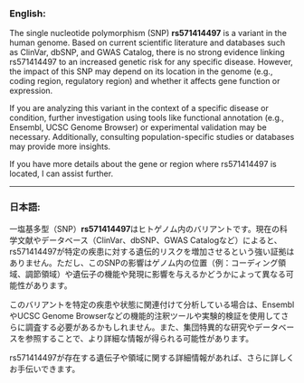 ### English:
The single nucleotide polymorphism (SNP) **rs571414497** is a variant in the human genome. Based on current scientific literature and databases such as ClinVar, dbSNP, and GWAS Catalog, there is no strong evidence linking rs571414497 to an increased genetic risk for any specific disease. However, the impact of this SNP may depend on its location in the genome (e.g., coding region, regulatory region) and whether it affects gene function or expression.

If you are analyzing this variant in the context of a specific disease or condition, further investigation using tools like functional annotation (e.g., Ensembl, UCSC Genome Browser) or experimental validation may be necessary. Additionally, consulting population-specific studies or databases may provide more insights.

If you have more details about the gene or region where rs571414497 is located, I can assist further.

---

### 日本語:
一塩基多型（SNP）**rs571414497**はヒトゲノム内のバリアントです。現在の科学文献やデータベース（ClinVar、dbSNP、GWAS Catalogなど）によると、rs571414497が特定の疾患に対する遺伝的リスクを増加させるという強い証拠はありません。ただし、このSNPの影響はゲノム内の位置（例：コーディング領域、調節領域）や遺伝子の機能や発現に影響を与えるかどうかによって異なる可能性があります。

このバリアントを特定の疾患や状態に関連付けて分析している場合は、EnsemblやUCSC Genome Browserなどの機能的注釈ツールや実験的検証を使用してさらに調査する必要があるかもしれません。また、集団特異的な研究やデータベースを参照することで、より詳細な情報が得られる可能性があります。

rs571414497が存在する遺伝子や領域に関する詳細情報があれば、さらに詳しくお手伝いできます。